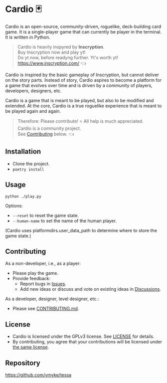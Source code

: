 
# Cardio 🃏

Cardio is an open-source, community-driven, roguelike, deck-building card game. It is a
single-player game that can currently be player in the terminal. It is written in
Python.

> Cardio is heavily inspyred by **Inscryption**.  
> Buy Inscryption now and play yt!  
> Do yt now, before readyng further. Yt's worth yt!  
> https://www.inscryption.com/ 👈  

Cardio is inspired by the basic gameplay of Inscryption, but cannot deliver on the story
parts. Instead of story, Cardio aspires to become a platform for a game that evolves
over time and is driven by a community of players, developers, designers, etc. 

Cardio is a game that is meant to be played, but also to be modified and extended. At
the core, Cardio is a true roguelike experience that is meant to be played again and
again.

> Therefore: Please contribute! ⭐
> All help is much appreciated.  
> Cardio is a community project.  
> See [Contributing](#contributing) below. 👈  


## Installation

- Clone the project.
- `poetry install`


## Usage

`python ./play.py`

Options:
- `--reset` to reset the game state.
- `--human-name` to set the name of the human player.

(Cardio uses platformdirs.user_data_path to determine where to store the game state.)


## Contributing

As a non-developer, i.e., as a player:

- Please play the game.
- Provide feedback:
  - Report bugs in [Issues](https://github.com/ymyke/cardio/issues).
  - Add new ideas or discuss and vote on existing ideas in
    [Discussions](https://github.com/ymyke/cardio/discussions).

As a developer, designer, level designer, etc.:

- Please see [CONTRIBUTING.md](CONTRIBUTING.md).


## License

- Cardio is licensed under the GPLv3 license. See [LICENSE](LICENSE) for details.
- By contributing, you agree that your contributions will be licensed under 
  [the same license](LICENSE).


## Repository

https://github.com/ymyke/tessa

